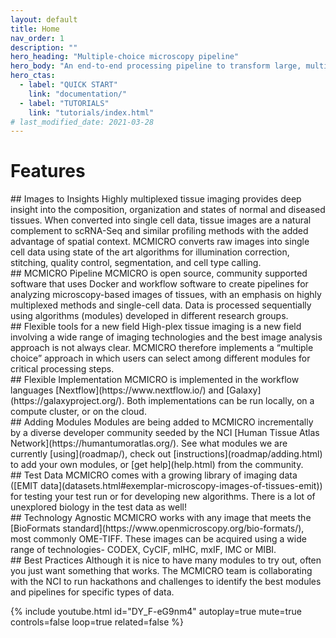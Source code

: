 ```yaml
---
layout: default
title: Home
nav_order: 1
description: ""
hero_heading: "Multiple-choice microscopy pipeline"
hero_body: "An end-to-end processing pipeline to transform large, multi-channel whole slide images into single-cell data. This site is a consolidated source of information on [MCMICRO](https://github.com/labsyspharm/mcmicro), documentation, roadmap, community and test data."
hero_ctas:
  - label: "QUICK START"
    link: "documentation/"
  - label: "TUTORIALS"
    link: "tutorials/index.html"
# last_modified_date: 2021-03-28
---
```


# Features

<div class="basic-grid with-dividers">

<div markdown="1">
## Images to Insights
Highly multiplexed tissue imaging provides deep insight into the composition, organization and states of normal and diseased tissues. When converted into single cell data, tissue images are a natural complement to scRNA-Seq and similar profiling methods with the added advantage of spatial context. MCMICRO converts raw images into single cell data using state of the art algorithms for illumination correction, stitching, quality control, segmentation, and cell type calling.
</div>
<div markdown="1">
## MCMICRO Pipeline
MCMICRO is open source, community supported software that uses Docker and workflow software to create pipelines for analyzing microscopy-based images of tissues, with an emphasis on highly multiplexed methods and single-cell data. Data is processed sequentially using algorithms (modules) developed in different research groups.
</div>
<div markdown="1">
## Flexible tools for a new field
High-plex tissue imaging is a new field involving a wide range of imaging technologies and the best image analysis approach is not always clear. MCMICRO therefore implements a “multiple choice” approach in which users can select among different modules for critical processing steps.
</div>
<div markdown="1">
## Flexible Implementation
MCMICRO is implemented in the workflow languages [Nextflow](https://www.nextflow.io/) and [Galaxy](https://galaxyproject.org/). Both implementations can be run locally, on a compute cluster, or on the cloud.
</div>
<div markdown="1">
## Adding Modules
Modules are being added to MCMICRO incrementally by a diverse developer community seeded by the NCI [Human Tissue Atlas Network](https://humantumoratlas.org/). See what modules we are currently [using](roadmap/), check out [instructions](roadmap/adding.html) to add your own modules, or [get help](help.html) from the community.
</div>
<div markdown="1">
## Test Data
MCMICRO comes with a growing library of imaging data ([EMIT data](datasets.html#exemplar-microscopy-images-of-tissues-emit)) for testing your test run or for developing new algorithms. There is a lot of unexplored biology in the test data as well!
</div>
<div markdown="1">
## Technology Agnostic
MCMICRO works with any image that meets the [BioFormats standard](https://www.openmicroscopy.org/bio-formats/), most commonly OME-TIFF. These images can be acquired using a wide range of technologies- CODEX, CyCIF, mIHC, mxIF, IMC or MIBI.
</div>
<div markdown="1">
## Best Practices
Although it is nice to have many modules to try out, often you just want something that works. The MCMICRO team is collaborating with the NCI to run hackathons and challenges to identify the best modules and pipelines for specific types of data.
</div>

</div><!-- end grid -->


{% include youtube.html id="DY_F-eG9nm4" autoplay=true mute=true controls=false loop=true related=false %}

